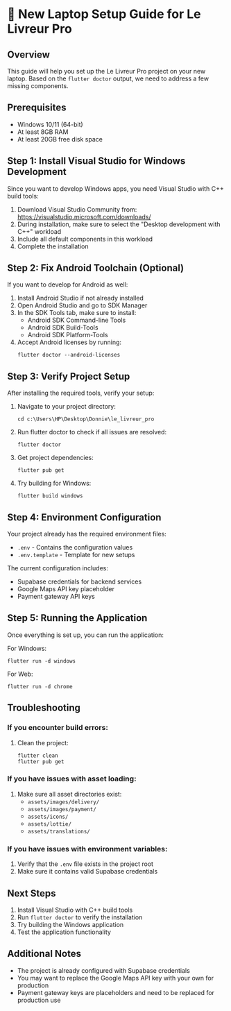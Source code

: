 # 🔄 New Laptop Setup Guide for Le Livreur Pro

## Overview
This guide will help you set up the Le Livreur Pro project on your new laptop. Based on the `flutter doctor` output, we need to address a few missing components.

## Prerequisites
- Windows 10/11 (64-bit)
- At least 8GB RAM
- At least 20GB free disk space

## Step 1: Install Visual Studio for Windows Development

Since you want to develop Windows apps, you need Visual Studio with C++ build tools:

1. Download Visual Studio Community from: https://visualstudio.microsoft.com/downloads/
2. During installation, make sure to select the "Desktop development with C++" workload
3. Include all default components in this workload
4. Complete the installation

## Step 2: Fix Android Toolchain (Optional)

If you want to develop for Android as well:

1. Install Android Studio if not already installed
2. Open Android Studio and go to SDK Manager
3. In the SDK Tools tab, make sure to install:
   - Android SDK Command-line Tools
   - Android SDK Build-Tools
   - Android SDK Platform-Tools
4. Accept Android licenses by running:
   ```
   flutter doctor --android-licenses
   ```

## Step 3: Verify Project Setup

After installing the required tools, verify your setup:

1. Navigate to your project directory:
   ```
   cd c:\Users\HP\Desktop\Donnie\le_livreur_pro
   ```

2. Run flutter doctor to check if all issues are resolved:
   ```
   flutter doctor
   ```

3. Get project dependencies:
   ```
   flutter pub get
   ```

4. Try building for Windows:
   ```
   flutter build windows
   ```

## Step 4: Environment Configuration

Your project already has the required environment files:
- `.env` - Contains the configuration values
- `.env.template` - Template for new setups

The current configuration includes:
- Supabase credentials for backend services
- Google Maps API key placeholder
- Payment gateway API keys

## Step 5: Running the Application

Once everything is set up, you can run the application:

For Windows:
```
flutter run -d windows
```

For Web:
```
flutter run -d chrome
```

## Troubleshooting

### If you encounter build errors:
1. Clean the project:
   ```
   flutter clean
   flutter pub get
   ```

### If you have issues with asset loading:
1. Make sure all asset directories exist:
   - `assets/images/delivery/`
   - `assets/images/payment/`
   - `assets/icons/`
   - `assets/lottie/`
   - `assets/translations/`

### If you have issues with environment variables:
1. Verify that the `.env` file exists in the project root
2. Make sure it contains valid Supabase credentials

## Next Steps

1. Install Visual Studio with C++ build tools
2. Run `flutter doctor` to verify the installation
3. Try building the Windows application
4. Test the application functionality

## Additional Notes

- The project is already configured with Supabase credentials
- You may want to replace the Google Maps API key with your own for production
- Payment gateway keys are placeholders and need to be replaced for production use